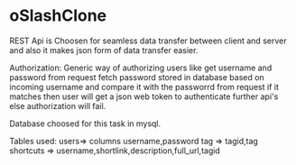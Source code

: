 # oSlashClone

REST Api is Choosen for seamless data transfer between client and server and also it makes json form of data transfer easier.

Authorization:
Generic way of authorizing users like get username and password from request fetch password stored in database based on incoming username and compare it with the passworrd from request
if it matches then user will get a json web token to authenticate further api's else authorization will fail.


Database choosed for this task in mysql.

Tables used:
users=> columns username,password
tag => tagid,tag
shortcuts => username,shortlink,description,full_url,tagid
